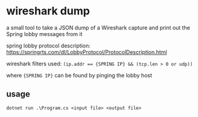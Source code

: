 ﻿
# wireshark dump

a small tool to take a JSON dump of a Wireshark capture and print out the Spring lobby messages from it

spring lobby protocol description: https://springrts.com/dl/LobbyProtocol/ProtocolDescription.html

wireshark filters used: `(ip.addr == {SPRING IP} && (tcp.len > 0 or udp))`

where `{SPRING IP}` can be found by pinging the lobby host

## usage

`dotnet run .\Program.cs <input file> <output file>`